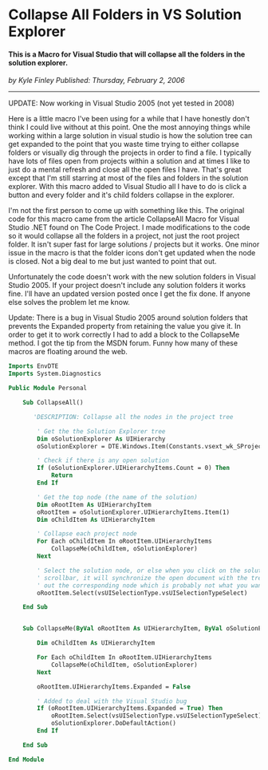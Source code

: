 # Collapse All Folders in VS Solution Explorer
#### This is a Macro for Visual Studio that will collapse all the folders in the solution explorer.

*<div class="article-meta-data"> by <span class="article-meta-author" itemprop="author">Kyle Finley</span> Published: <time itemprop="pubdate" datetime="2/3/2006 1:34:00 AM">Thursday, February 2, 2006</time></div>*

---

UPDATE: Now working in Visual Studio 2005 (not yet tested in 2008)

Here is a little macro I've been using for a while that I have honestly don't think I could live without at this point. One the most annoying things while working within a large solution in visual studio is how the solution tree can get expanded to the point that you waste time trying to either collapse folders or visually dig through the projects in order to find a file. I typically have lots of files open from projects within a solution and at times I like to just do a mental refresh and close all the open files I have. That's great except that I'm still starring at most of the files and folders in the solution explorer. With this macro added to Visual Studio all I have to do is click a button and every folder and it's child folders collapse in the explorer.

I'm not the first person to come up with something like this. The original code for this macro came from the article CollapseAll Macro for Visual Studio .NET found on The Code Project. I made modifications to the code so it would collapse all the folders in a project, not just the root project folder. It isn't super fast for large solutions / projects but it works. One minor issue in the macro is that the folder icons don't get updated when the node is closed. Not a big deal to me but just wanted to point that out.

Unfortunately the code doesn't work with the new solution folders in Visual Studio 2005. If your project doesn't include any solution folders it works fine. I'll have an updated version posted once I get the fix done. If anyone else solves the problem let me know.

Update:  There is a bug in Visual Studio 2005 around solution folders that prevents the Expanded property from retaining the value you give it.  In order to get it to work correctly I had to add a block to the CollapseMe method.  I got the tip from the MSDN forum.  Funny how many of these macros are floating around the web.

```vb
Imports EnvDTE
Imports System.Diagnostics

Public Module Personal

    Sub CollapseAll()

       'DESCRIPTION: Collapse all the nodes in the project tree

        ' Get the the Solution Explorer tree
        Dim oSolutionExplorer As UIHierarchy
        oSolutionExplorer = DTE.Windows.Item(Constants.vsext_wk_SProjectWindow).Object()

        ' Check if there is any open solution
        If (oSolutionExplorer.UIHierarchyItems.Count = 0) Then
            Return
        End If

        ' Get the top node (the name of the solution)
        Dim oRootItem As UIHierarchyItem
        oRootItem = oSolutionExplorer.UIHierarchyItems.Item(1)
        Dim oChildItem As UIHierarchyItem

        ' Collapse each project node
        For Each oChildItem In oRootItem.UIHierarchyItems
            CollapseMe(oChildItem, oSolutionExplorer)
        Next

        ' Select the solution node, or else when you click on the solution window
        ' scrollbar, it will synchronize the open document with the tree and pop
        ' out the corresponding node which is probably not what you want.
        oRootItem.Select(vsUISelectionType.vsUISelectionTypeSelect)

    End Sub


    Sub CollapseMe(ByVal oRootItem As UIHierarchyItem, ByVal oSolutionExplorer As UIHierarchy)

        Dim oChildItem As UIHierarchyItem

        For Each oChildItem In oRootItem.UIHierarchyItems
            CollapseMe(oChildItem, oSolutionExplorer)
        Next

        oRootItem.UIHierarchyItems.Expanded = False

        ' Added to deal with the Visual Studio bug
        If (oRootItem.UIHierarchyItems.Expanded = True) Then
            oRootItem.Select(vsUISelectionType.vsUISelectionTypeSelect)
            oSolutionExplorer.DoDefaultAction()
        End If

    End Sub

End Module
```
